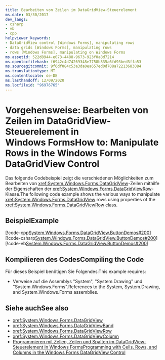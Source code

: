 ```yaml
---
title: Bearbeiten von Zeilen im DataGridView-Steuerelement
ms.date: 03/30/2017
dev_langs:
- csharp
- vb
- cpp
helpviewer_keywords:
- DataGridView control [Windows Forms], manipulating rows
- data grids [Windows Forms], manipulating rows
- rows [Windows Forms], manipulating on Windows Forms
ms.assetid: 522d8944-e073-4488-9673-923f0a8d7214
ms.openlocfilehash: f6942c4d74269348e7758b335a6fd93bed3ffa53
ms.sourcegitcommit: 9f6df084c53a3da0ea657ed0d708a72213683084
ms.translationtype: MT
ms.contentlocale: de-DE
ms.lasthandoff: 12/09/2020
ms.locfileid: "96976765"
---
```

# <a name="how-to-manipulate-rows-in-the-windows-forms-datagridview-control"></a><span data-ttu-id="2c815-102">Vorgehensweise: Bearbeiten von Zeilen im DataGridView-Steuerelement in Windows Forms</span><span class="sxs-lookup"><span data-stu-id="2c815-102">How to: Manipulate Rows in the Windows Forms DataGridView Control</span></span>
<span data-ttu-id="2c815-103">Das folgende Codebeispiel zeigt die verschiedenen Möglichkeiten zum Bearbeiten von <xref:System.Windows.Forms.DataGridView>-Zeilen mithilfe der Eigenschaften der <xref:System.Windows.Forms.DataGridViewRow>-Klasse.</span><span class="sxs-lookup"><span data-stu-id="2c815-103">The following code example shows the various ways to manipulate <xref:System.Windows.Forms.DataGridView> rows using properties of the <xref:System.Windows.Forms.DataGridViewRow> class.</span></span>  
  
## <a name="example"></a><span data-ttu-id="2c815-104">Beispiel</span><span class="sxs-lookup"><span data-stu-id="2c815-104">Example</span></span>  
 [!code-cpp[System.Windows.Forms.DataGridView.ButtonDemos#200](~/samples/snippets/cpp/VS_Snippets_Winforms/System.Windows.Forms.DataGridView.ButtonDemos/CPP/DataGridViewRowDemo.cpp#200)]
 [!code-csharp[System.Windows.Forms.DataGridView.ButtonDemos#200](~/samples/snippets/csharp/VS_Snippets_Winforms/System.Windows.Forms.DataGridView.ButtonDemos/CS/DataGridViewRowDemo.cs#200)]
 [!code-vb[System.Windows.Forms.DataGridView.ButtonDemos#200](~/samples/snippets/visualbasic/VS_Snippets_Winforms/System.Windows.Forms.DataGridView.ButtonDemos/VB/datagridviewrowdemo.vb#200)]  
  
## <a name="compiling-the-code"></a><span data-ttu-id="2c815-105">Kompilieren des Codes</span><span class="sxs-lookup"><span data-stu-id="2c815-105">Compiling the Code</span></span>  
 <span data-ttu-id="2c815-106">Für dieses Beispiel benötigen Sie Folgendes:</span><span class="sxs-lookup"><span data-stu-id="2c815-106">This example requires:</span></span>  
  
- <span data-ttu-id="2c815-107">Verweise auf die Assemblys "System", "System.Drawing" und "System.Windows.Forms".</span><span class="sxs-lookup"><span data-stu-id="2c815-107">References to the System, System.Drawing, and System.Windows.Forms assemblies.</span></span>  
  
## <a name="see-also"></a><span data-ttu-id="2c815-108">Siehe auch</span><span class="sxs-lookup"><span data-stu-id="2c815-108">See also</span></span>

- <xref:System.Windows.Forms.DataGridView>
- <xref:System.Windows.Forms.DataGridViewBand>
- <xref:System.Windows.Forms.DataGridViewRow>
- <xref:System.Windows.Forms.DataGridViewColumn>
- [<span data-ttu-id="2c815-109">Programmieren mit Zellen, Zeilen und Spalten im DataGridView-Steuerelement in Windows Forms</span><span class="sxs-lookup"><span data-stu-id="2c815-109">Programming with Cells, Rows, and Columns in the Windows Forms DataGridView Control</span></span>](programming-with-cells-rows-and-columns-in-the-datagrid.md)
